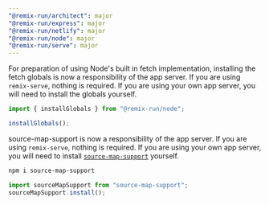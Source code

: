 ```yaml
---
"@remix-run/architect": major
"@remix-run/express": major
"@remix-run/netlify": major
"@remix-run/node": major
"@remix-run/serve": major
---
```


For preparation of using Node's built in fetch implementation, installing the fetch globals is now a responsibility of the app server. If you are using `remix-serve`, nothing is required. If you are using your own app server, you will need to install the globals yourself.

```js filename=server.js
import { installGlobals } from "@remix-run/node";

installGlobals();
```

source-map-support is now a responsibility of the app server. If you are using `remix-serve`, nothing is required. If you are using your own app server, you will need to install [`source-map-support`](https://www.npmjs.com/package/source-map-support) yourself.

```sh
npm i source-map-support
```

```js filename=server.js
import sourceMapSupport from "source-map-support";
sourceMapSupport.install();
```
